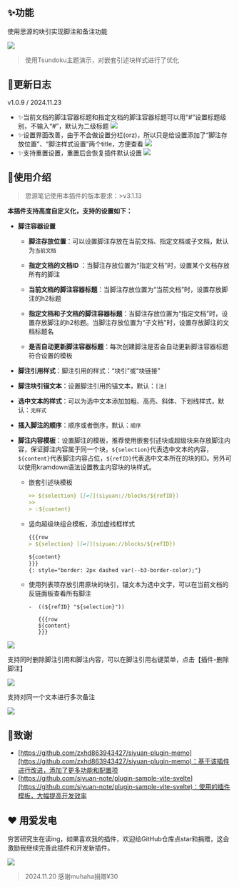 ## ✨功能

使用思源的块引实现脚注和备注功能

![](https://fastly.jsdelivr.net/gh/Achuan-2/PicBed/assets/%E6%80%9D%E6%BA%90%E7%AC%94%E8%AE%B0%E8%84%9A%E6%B3%A8%E6%8F%92%E4%BB%B62-2024-11-18.gif)

> 使用Tsundoku主题演示，对嵌套引述块样式进行了优化

## 📝更新日志

v1.0.9 / 2024.11.23

  - ✨当前文档的脚注容器标题和指定文档的脚注容器标题可以用“#”设置标题级别，不输入“#”，默认为二级标题
      ![](https://fastly.jsdelivr.net/gh/Achuan-2/PicBed/assets/PixPin_2024-11-23_18-58-47-2024-11-23.png)
  - ✨设置界面改善，由于不会做设置分栏(orz)，所以只是给设置添加了“脚注存放位置”、“脚注样式设置”两个title，方便查看
      ![](https://fastly.jsdelivr.net/gh/Achuan-2/PicBed/assets/PixPin_2024-11-23_18-59-13-2024-11-23.png)
  - ✨支持重置设置，重置后会恢复插件默认设置
      ![](https://fastly.jsdelivr.net/gh/Achuan-2/PicBed/assets/PixPin_2024-11-23_18-59-34-2024-11-23.png)
## 📝使用介绍

> 思源笔记使用本插件的版本要求：>v3.1.13

**本插件支持高度自定义化，支持的设置如下：**


- **脚注容器设置**
  - **脚注存放位置**：可以设置脚注存放在当前文档、指定文档或子文档，默认为`当前文档`
  - **指定文档的文档ID** ：当脚注存放位置为“指定文档”时，设置某个文档存放所有的脚注

  - **当前文档的脚注容器标题**：当脚注存放位置为“当前文档”时，设置存放脚注的h2标题

  - **指定文档和子文档的脚注容器标题**：当脚注存放位置为“指定文档”时，设置存放脚注的h2标题。当脚注存放位置为“子文档”时，设置存放脚注的文档标题名
  - **是否自动更新脚注容器标题**：每次创建脚注是否会自动更新脚注容器标题符合设置的模板
- **脚注引用样式**：脚注引用的样式：“块引”或“块链接”
- **脚注块引锚文本**：设置脚注引用的锚文本，默认：`[注]`
- **选中文本的样式**：可以为选中文本添加加粗、高亮、斜体、下划线样式，默认：`无样式`
- **插入脚注的顺序**：顺序或者倒序，默认：`顺序`
- **脚注内容模板**：设置脚注的模板，推荐使用嵌套引述块或超级块来存放脚注内容，保证脚注内容属于同一个块，`${selection}`代表选中文本的内容，`${content}`代表脚注内容占位，`${refID}`代表选中文本所在的块的ID。另外可以使用kramdown语法设置教主内容块的块样式。

  - 嵌套引述块模板

    ```markdown
    >> ${selection} [[↩️]](siyuan://blocks/${refID})
    >> 
    > 💡${content}
    ```

  - 竖向超级块组合模板，添加虚线框样式

    ```markdown
    {{{row
    > ${selection} [[↩️]](siyuan://blocks/${refID})
    
    ${content}
    }}}
    {: style="border: 2px dashed var(--b3-border-color);"}
    ```
  - 使用列表项存放引用原块的块引，锚文本为选中文字，可以在当前文档的反链面板查看所有脚注
    ```
    -  ((${refID} "${selection}"))

       {{{row
       ${content}
       }}}

    ```



![](https://fastly.jsdelivr.net/gh/Achuan-2/PicBed/assets/PixPin_2024-11-21_08-52-02-2024-11-21.png)
  
支持同时删除脚注引用和脚注内容，可以在脚注引用右键菜单，点击【插件-删除脚注】

![](https://fastly.jsdelivr.net/gh/Achuan-2/PicBed/assets/PixPin_2024-11-18_16-39-18-2024-11-18.png)

支持对同一个文本进行多次备注

![](https://fastly.jsdelivr.net/gh/Achuan-2/PicBed/assets/%E6%80%9D%E6%BA%90%E7%AC%94%E8%AE%B0%E8%84%9A%E6%B3%A8%E6%8F%92%E4%BB%B6%E6%94%AF%E6%8C%81%E5%AF%B9%E5%90%8C%E4%B8%80%E4%B8%AA%E6%96%87%E6%9C%AC%E8%BF%9B%E8%A1%8C%E5%A4%9A%E6%AC%A1%E5%A4%87%E6%B3%A8-2024-11-19.gif)



## 🙏致谢

- [https://github.com/zxhd863943427/siyuan-plugin-memo](https://github.com/zxhd863943427/siyuan-plugin-memo)：基于该插件进行改进，添加了更多功能和配置项
- [https://github.com/siyuan-note/plugin-sample-vite-svelte](https://github.com/siyuan-note/plugin-sample-vite-svelte)：使用的插件模板，大幅提高开发效率

## ❤️ 用爱发电

穷苦研究生在读ing，如果喜欢我的插件，欢迎给GitHub仓库点star和捐赠，这会激励我继续完善此插件和开发新插件。

![](https://fastly.jsdelivr.net/gh/Achuan-2/PicBed/assets/20241118182532-2024-11-18.png)

> 2024.11.20 感谢muhaha捐赠¥30 